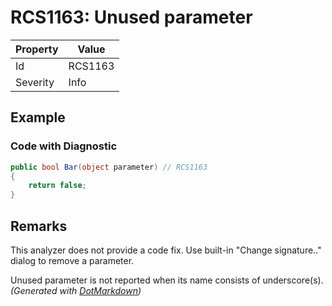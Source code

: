 # RCS1163: Unused parameter

| Property | Value   |
| -------- | ------- |
| Id       | RCS1163 |
| Severity | Info    |

## Example

### Code with Diagnostic

```csharp
public bool Bar(object parameter) // RCS1163
{
    return false;
}
```

## Remarks

This analyzer does not provide a code fix. Use built-in "Change signature.." dialog to remove a parameter.

Unused parameter is not reported when its name consists of underscore(s).
*\(Generated with [DotMarkdown](http://github.com/JosefPihrt/DotMarkdown)\)*